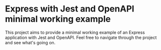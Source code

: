 # Express with Jest and OpenAPI minimal working example

This project aims to provide a minimal working example of an Express application
with Jest and OpenAPI. Feel free to navigate through the project and see what's
going on.
